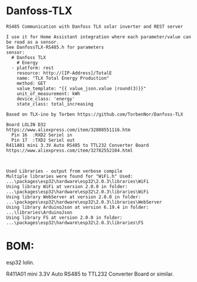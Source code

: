 # Danfoss-TLX
    RS485 Communication with Danfoss TLX solar inverter and REST server

    I use it for Home Assistant integration where each parameter/value can be read as a sensor.
    See DanfossTLX-RS485.h for parameters
    sensor:
      # Danfoss TLX
        # Energy
      - platform: rest
        resource: http://[IP-Address]/TotalE
        name: "TLX Total Energy Production"
        method: GET
        value_template: "{{ value_json.value |round(3)}}"
        unit_of_measurement: kWh
        device_class: 'energy'
        state_class: total_increasing

    Based on TLX-ino by Torben https://github.com/TorbenNor/Danfoss-TLX

    Board LOLIN D32                                        
    https://www.aliexpress.com/item/32808551116.htm
      Pin 16  :RXD2 Seriel in
      Pin 17  :TXD2 Seriel out
    R411A01 mini 3.3V Auto RS485 to TTL232 Converter Board  
    https://www.aliexpress.com/item/32782552104.html



    Used Libraries - output from verbose compile
    Multiple libraries were found for "WiFi.h" Used:       ...\packages\esp32\hardware\esp32\2.0.3\libraries\WiFi
    Using library WiFi at version 2.0.0 in folder:         ...\packages\esp32\hardware\esp32\2.0.3\libraries\WiFi 
    Using library WebServer at version 2.0.0 in folder:    ...\packages\esp32\hardware\esp32\2.0.3\libraries\WebServer 
    Using library ArduinoJson at version 6.19.4 in folder: ...\libraries\ArduinoJson 
    Using library FS at version 2.0.0 in folder:           ...\packages\esp32\hardware\esp32\2.0.3\libraries\FS 



# BOM:
esp32 lolin.

R411A01 mini 3.3V Auto RS485 to TTL232 Converter Board or similar.


